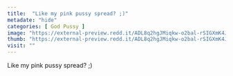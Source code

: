 ```yaml
---
title:  "Like my pink pussy spread? ;)"
metadate: "hide"
categories: [ God Pussy ]
image: "https://external-preview.redd.it/ADL8q2hgJMiqkw-o2bal-rSIGXmK4JhY4ytNCAYk2ys.jpg?auto=webp&s=98881145ecb78c6abba3170c0bb7db5724030028"
thumb: "https://external-preview.redd.it/ADL8q2hgJMiqkw-o2bal-rSIGXmK4JhY4ytNCAYk2ys.jpg?width=640&crop=smart&auto=webp&s=d5a426d1a8bdfbd58654048f9761835ae626a91b"
visit: ""
---
```

Like my pink pussy spread? ;)
